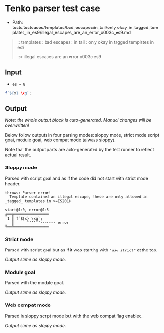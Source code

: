 # Tenko parser test case

- Path: tests/testcases/templates/bad_escapes/in_tail/only_okay_in_tagged_templates_in_es9/illegal_escapes_are_an_error_x003c_es9.md

> :: templates : bad escapes : in tail : only okay in tagged templates in es9
>
> ::> illegal escapes are an error x003c es9

## Input

- `es = 8`

`````js
f`${x} \xg`;
`````

## Output

_Note: the whole output block is auto-generated. Manual changes will be overwritten!_

Below follow outputs in four parsing modes: sloppy mode, strict mode script goal, module goal, web compat mode (always sloppy).

Note that the output parts are auto-generated by the test runner to reflect actual result.

### Sloppy mode

Parsed with script goal and as if the code did not start with strict mode header.

`````
throws: Parser error!
  Template contained an illegal escape, these are only allowed in _tagged_ templates in >=ES2018

start@1:0, error@1:5
╔══╦════════════════
 1 ║ f`${x} \xg`;
   ║      ^^^^^^------- error
╚══╩════════════════

`````

### Strict mode

Parsed with script goal but as if it was starting with `"use strict"` at the top.

_Output same as sloppy mode._

### Module goal

Parsed with the module goal.

_Output same as sloppy mode._

### Web compat mode

Parsed in sloppy script mode but with the web compat flag enabled.

_Output same as sloppy mode._
